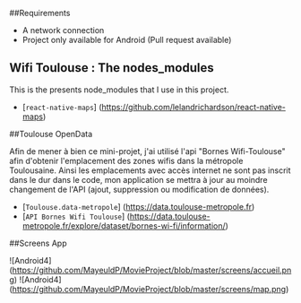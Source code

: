 ##Requirements

* A network connection
* Project only available for Android (Pull request available)


## Wifi Toulouse : The nodes_modules

This is the presents node_modules that I use in this project.

* [`react-native-maps`] (https://github.com/lelandrichardson/react-native-maps)

##Toulouse OpenData 

Afin de mener à bien ce mini-projet, j'ai utilisé l'api "Bornes Wifi-Toulouse" afin d'obtenir l'emplacement des zones wifis dans la métropole Toulousaine.
Ainsi les emplacements avec accès internet ne sont pas inscrit dans le dur dans le code, mon application se mettra à jour au moindre changement de l'API (ajout, suppression
 ou modification de données).

* [`Toulouse.data-metropole`] (https://data.toulouse-metropole.fr)
* [`API Bornes Wifi Toulouse`] (https://data.toulouse-metropole.fr/explore/dataset/bornes-wi-fi/information/)

##Screens App 


![Android4] (https://github.com/MayeuldP/MovieProject/blob/master/screens/accueil.png)
![Android4] (https://github.com/MayeuldP/MovieProject/blob/master/screens/map.png)